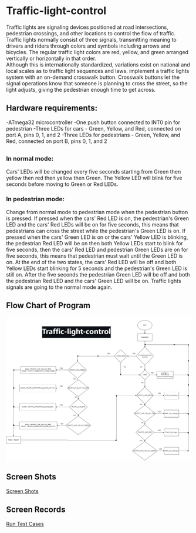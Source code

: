  # Traffic-light-control
 Traffic lights are signaling devices positioned at road intersections, pedestrian crossings, and other locations to control the flow of traffic.  
 Traffic lights normally consist of three signals, transmitting meaning to drivers and riders through colors and symbols including arrows and bicycles.
 The regular traffic light colors are red, yellow, and green arranged vertically or horizontally in that order.  
 Although this is internationally standardized, variations exist on national and local scales as to traffic light sequences and laws.
 implement a traffic lights system with an on-demand crosswalk button. 
 Crosswalk buttons let the signal operations know that someone is planning to cross the street, so the light adjusts, giving the pedestrian enough time to get across.
 ## Hardware requirements:
 -ATmega32 microcontroller
 -One push button connected to INT0 pin for pedestrian
 -Three LEDs for cars - Green, Yellow, and Red, connected on port A, pins 0, 1, and 2
 -Three LEDs for pedestrians - Green, Yellow, and Red, connected on port B, pins 0, 1, and 2
 ## 
 ### In normal mode:
 Cars' LEDs will be changed every five seconds starting from Green then yellow then red then yellow then Green.
 The Yellow LED will blink for five seconds before moving to Green or Red LEDs.
 ### In pedestrian mode:
 Change from normal mode to pedestrian mode when the pedestrian button is pressed.
 If pressed when the cars' Red LED is on, the pedestrian's Green LED and the cars' Red LEDs will be on for five seconds, this means that pedestrians can cross the street
 while the pedestrian's Green LED is on.
 If pressed when the cars' Green LED is on or the cars' Yellow LED is blinking, the pedestrian Red LED will be on then both Yellow LEDs start to blink for five seconds,
 then the cars' Red LED and pedestrian Green LEDs are on for five seconds, this means that pedestrian must wait until the Green LED is on.
 At the end of the two states, the cars' Red LED will be off and both Yellow LEDs start blinking for 5 seconds and the pedestrian's Green LED is still on.
 After the five seconds the pedestrian Green LED will be off and both the pedestrian Red LED and the cars' Green LED will be on.
 Traffic lights signals are going to the normal mode again.
 
## Flow Chart of Program
![Traffic-light-control_flowChart](Traffic-light-control_flowChart.jpg)
## Screen Shots  
[Screen Shots](https://drive.google.com/drive/folders/19iG_4fvZgBkOcayIkSeL51s-4sK8QPTb?usp=sharing)
## Screen Records 
[Run Test Cases](https://drive.google.com/drive/folders/1XZbDs4qpUIkmePAUX_jY41I791H6h7Jw?usp=sharing)
 
